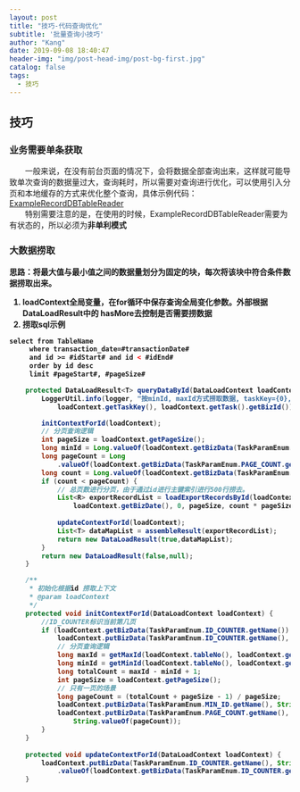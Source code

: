 ```yaml
---
layout: post
title: "技巧-代码查询优化"
subtitle: '批量查询小技巧'
author: "Kang"
date: 2019-09-08 18:40:47
header-img: "img/post-head-img/post-bg-first.jpg"
catalog: false
tags:
  - 技巧
---
```


## 技巧
### 业务需要单条获取
&emsp;&emsp;一般来说，在没有前台页面的情况下，会将数据全部查询出来，这样就可能导致单次查询的数据量过大，查询耗时，所以需要对查询进行优化，可以使用引入分页和本地缓存的方式来优化整个查询，具体示例代码：    
[ExampleRecordDBTableReader](https://github.com/kangzhihu/docs/blob/master/exampleCode/DB/ExampleRecordDBTableReader.java)   
&emsp;&emsp;特别需要注意的是，在使用的时候，ExampleRecordDBTableReader需要为有状态的，所以必须为<b>非单利模式<b/>


### 大数据捞取

思路：将最大值与最小值之间的数据量划分为固定的块，每次将该块中符合条件数据捞取出来。
1. loadContext全局变量，在for循环中保存查询全局变化参数。外部根据DataLoadResult中的 hasMore去控制是否需要捞数据
2. 捞取sql示例
```xml
select from TableName
     where transaction_date=#transactionDate#
     and id >= #idStart# and id < #idEnd#
     order by id desc
     limit #pageStart#, #pageSize#
```
``` java
    protected DataLoadResult<T> queryDataById(DataLoadContext loadContext) {
        LoggerUtil.info(logger, "按minId, maxId方式捞取数据, taskKey={0},taskBizId={1}",
            loadContext.getTaskKey(), loadContext.getTask().getBizId());

        initContextForId(loadContext);
        // 分页查询逻辑
        int pageSize = loadContext.getPageSize();
        long minId = Long.valueOf(loadContext.getBizData(TaskParamEnum.MIN_ID.getName()));
        long pageCount = Long
            .valueOf(loadContext.getBizData(TaskParamEnum.PAGE_COUNT.getName()));
        long count = Long.valueOf(loadContext.getBizData(TaskParamEnum.ID_COUNTER.getName()));
        if (count < pageCount) {
            // 总页数进行分页，由于通过id进行主键索引进行500行捞去。
            List<R> exportRecordList = loadExportRecordsById(loadContext.tableNo(),
                loadContext.getBizDate(), 0, pageSize, count * pageSize + minId, count * pageSize
                                                                                 + minId + pageSize);
            updateContextForId(loadContext);
            List<T> dataMapList = assembleResult(exportRecordList);
            return new DataLoadResult(true,dataMapList);
        }
        return new DataLoadResult(false,null);
    }

    /**
     * 初始化根据id 捞取上下文
     * @param loadContext
     */
    protected void initContextForId(DataLoadContext loadContext) {
        //ID_COUNTER标识当前第几页
        if (loadContext.getBizData(TaskParamEnum.ID_COUNTER.getName()) == null) {
            loadContext.putBizData(TaskParamEnum.ID_COUNTER.getName(), "0");
            // 分页查询逻辑
            long maxId = getMaxId(loadContext.tableNo(), loadContext.getBizDate());
            long minId = getMinId(loadContext.tableNo(), loadContext.getBizDate());
            long totalCount = maxId - minId + 1;
            int pageSize = loadContext.getPageSize();
            // 只有一页的场景
            long pageCount = (totalCount + pageSize - 1) / pageSize;
            loadContext.putBizData(TaskParamEnum.MIN_ID.getName(), String.valueOf(minId));
            loadContext.putBizData(TaskParamEnum.PAGE_COUNT.getName(),
                String.valueOf(pageCount));
        }
    }
    
    protected void updateContextForId(DataLoadContext loadContext) {
        loadContext.putBizData(TaskParamEnum.ID_COUNTER.getName(), String.valueOf(Long
            .valueOf(loadContext.getBizData(TaskParamEnum.ID_COUNTER.getName()) + 1L)));
    }
```
